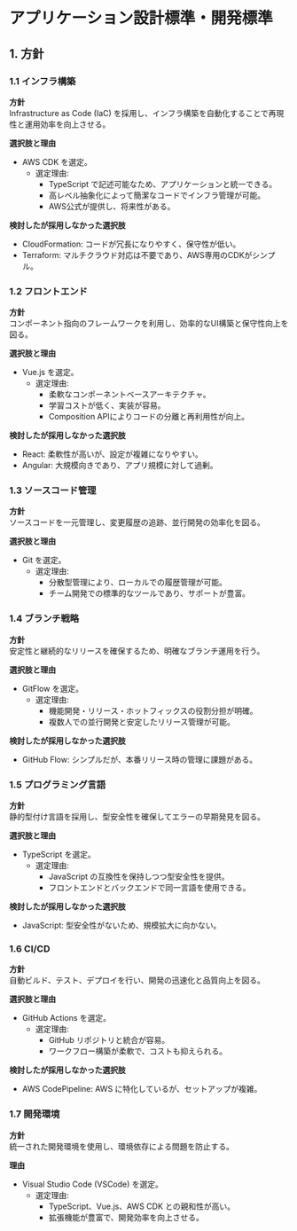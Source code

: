 # アプリケーション設計標準・開発標準

## 1. 方針

### 1.1 インフラ構築

**方針**  
Infrastructure as Code (IaC) を採用し、インフラ構築を自動化することで再現性と運用効率を向上させる。

**選択肢と理由**

- AWS CDK を選定。
  - 選定理由:
    - TypeScript で記述可能なため、アプリケーションと統一できる。
    - 高レベル抽象化によって簡潔なコードでインフラ管理が可能。
    - AWS公式が提供し、将来性がある。

**検討したが採用しなかった選択肢**

- CloudFormation: コードが冗長になりやすく、保守性が低い。
- Terraform: マルチクラウド対応は不要であり、AWS専用のCDKがシンプル。

### 1.2 フロントエンド

**方針**  
コンポーネント指向のフレームワークを利用し、効率的なUI構築と保守性向上を図る。

**選択肢と理由**

- Vue.js を選定。
  - 選定理由:
    - 柔軟なコンポーネントベースアーキテクチャ。
    - 学習コストが低く、実装が容易。
    - Composition APIによりコードの分離と再利用性が向上。

**検討したが採用しなかった選択肢**

- React: 柔軟性が高いが、設定が複雑になりやすい。
- Angular: 大規模向きであり、アプリ規模に対して過剰。

### 1.3 ソースコード管理

**方針**  
ソースコードを一元管理し、変更履歴の追跡、並行開発の効率化を図る。

**選択肢と理由**

- Git を選定。
  - 選定理由:
    - 分散型管理により、ローカルでの履歴管理が可能。
    - チーム開発での標準的なツールであり、サポートが豊富。

### 1.4 ブランチ戦略

**方針**  
安定性と継続的なリリースを確保するため、明確なブランチ運用を行う。

**選択肢と理由**

- GitFlow を選定。
  - 選定理由:
    - 機能開発・リリース・ホットフィックスの役割分担が明確。
    - 複数人での並行開発と安定したリリース管理が可能。

**検討したが採用しなかった選択肢**

- GitHub Flow: シンプルだが、本番リリース時の管理に課題がある。

### 1.5 プログラミング言語

**方針**  
静的型付け言語を採用し、型安全性を確保してエラーの早期発見を図る。

**選択肢と理由**

- TypeScript を選定。
  - 選定理由:
    - JavaScript の互換性を保持しつつ型安全性を提供。
    - フロントエンドとバックエンドで同一言語を使用できる。

**検討したが採用しなかった選択肢**

- JavaScript: 型安全性がないため、規模拡大に向かない。

### 1.6 CI/CD

**方針**  
自動ビルド、テスト、デプロイを行い、開発の迅速化と品質向上を図る。

**選択肢と理由**

- GitHub Actions を選定。
  - 選定理由:
    - GitHub リポジトリと統合が容易。
    - ワークフロー構築が柔軟で、コストも抑えられる。

**検討したが採用しなかった選択肢**

- AWS CodePipeline: AWS に特化しているが、セットアップが複雑。

### 1.7 開発環境

**方針**  
統一された開発環境を使用し、環境依存による問題を防止する。

**理由**

- Visual Studio Code (VSCode) を選定。
  - 選定理由:
    - TypeScript、Vue.js、AWS CDK との親和性が高い。
    - 拡張機能が豊富で、開発効率を向上させる。
